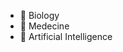 -  🧬 Biology
-  💉 Medecine
-  🤖 Artificial Intelligence

<!---
williampeoch/williampeoch is a ✨ special ✨ repository because its `README.md` (this file) appears on your GitHub profile.
You can click the Preview link to take a look at your changes.
--->
